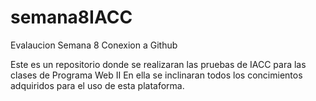 # semana8IACC
Evalaucion Semana 8 Conexion a Github

Este es un repositorio donde se realizaran las pruebas de IACC para las clases de Programa Web II
En ella se inclinaran todos los concimientos adquiridos para el uso de esta plataforma.


